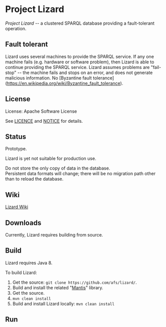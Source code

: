 Project Lizard
==============

_Project Lizard_ -- a clustered SPARQL database providing a fault-tolerant operation.

## Fault tolerant

Lizard uses several machines to provide the SPARQL service.  If any one
machine fails (e.g. hardware or software problem), then Lizard is able to
continue providing the SPARQL service.  Lizard assumes problems are
"fail-stop" -- the machine fails and stops on an error, and does not
generate malicious information.  No [Byzantine fault tolerance]
(https://en.wikipedia.org/wiki/Byzantine_fault_tolerance).

## License

License: Apache Software License 

See [LICENCE](LICENCE) and [NOTICE](NOTICE) for details.

## Status

Prototype.

Lizard is yet not suitable for production use.

Do not store the only copy of data in the database.  
Persistent data formats will change; there will be no
migration path other than to reload the database.

## Wiki

[Lizard Wiki](https://github.com/afs/lizard/wiki)

## Downloads

Currently, Lizard requires building from source.

## Build

Lizard requires Java 8.

To build Lizard:

1. Get the source: `git clone https://github.com/afs/lizard/`.
1. Build and install the related "[Mantis](https://github.com/afs/mantis)" library.
  1. Get the source.
  1. `mvn clean install`
1. Build and install Lizard locally: `mvn clean install`

## Run 

